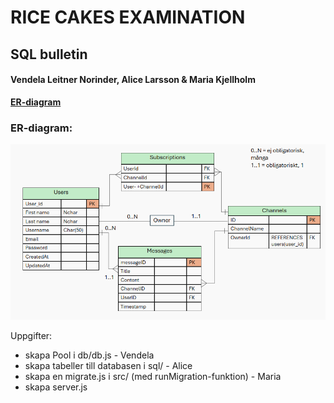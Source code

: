 # RICE CAKES EXAMINATION

## SQL bulletin

#### Vendela Leitner Norinder, Alice Larsson & Maria Kjellholm 

**[ER-diagram](https://funet-my.sharepoint.com/:p:/g/personal/3ggjs24kjelma_folkuniversitetet_nu/EXx45MAFXxRHm9yHWUbneUMB2a7CCRSdSIWB9IpymzJCcA?e=ejfwj2)**

### ER-diagram:
![ER-diagram](./er-diagram.png)


Uppgifter:
- skapa Pool i db/db.js - Vendela
- skapa tabeller till databasen i sql/ - Alice
- skapa en migrate.js i src/ (med runMigration-funktion) - Maria
- skapa server.js